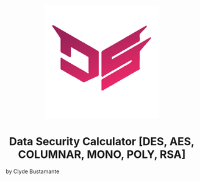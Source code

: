 ﻿# 

 <p align="center">
    <img alt="logo" src="src/utils/assets/img/ds.png" width="300px" >
</p>
<h1 align="center">Data Security Calculator [DES, AES, COLUMNAR, MONO, POLY, RSA] </h1>
by Clyde Bustamante
